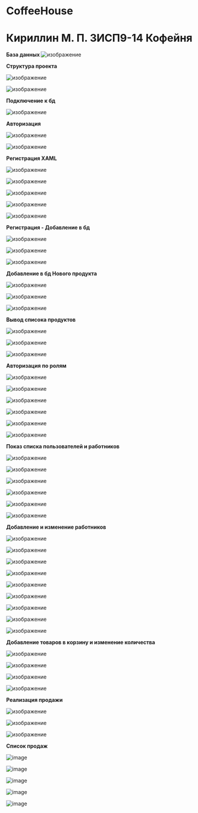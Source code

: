 # CoffeeHouse

<h1>Кириллин М. П. 3ИСП9-14 Кофейня</h1>

<b> База данных </b>
![изображение](https://user-images.githubusercontent.com/114149936/218968254-3baddec8-ff22-429d-9162-c0220e883c64.png)




<b> Структура проекта </b>


![изображение](https://user-images.githubusercontent.com/114149936/218969245-c6118660-b438-44b3-8a9a-de7ea45c929f.png)


![изображение](https://user-images.githubusercontent.com/114149936/218969308-c8c78c73-a83c-4328-a78c-0f1cbe94b9fa.png)





<b> Подключение к бд</b>


![изображение](https://user-images.githubusercontent.com/114149936/218969598-1f7a2a49-a1b9-4f72-a5f5-1f3f09599ee0.png)





<b> Авторизация </b>


![изображение](https://user-images.githubusercontent.com/114149936/218969778-1325870c-3fca-4dd1-9eb1-b439816192aa.png)


![изображение](https://user-images.githubusercontent.com/114149936/218969840-86adadde-9dcb-46fd-b25f-9a9183ae4488.png)





<b> Регистрация XAML </b>


![изображение](https://user-images.githubusercontent.com/114149936/218970113-99244513-b599-4239-9394-5681cb59292f.png)


![изображение](https://user-images.githubusercontent.com/114149936/218970125-469a7ce6-8a72-4e94-9f8a-b092946d9971.png)


![изображение](https://user-images.githubusercontent.com/114149936/218970139-d77495d5-60d1-4770-9bed-01d13f40283e.png)


![изображение](https://user-images.githubusercontent.com/114149936/218970149-3bc58daa-fe7d-4c00-acf9-0d1354ae06c0.png)


![изображение](https://user-images.githubusercontent.com/114149936/218970156-6b5e56e3-d2da-49c9-bc17-616e65435477.png)





<b> Регистрация - Добавление в бд </b>


![изображение](https://user-images.githubusercontent.com/114149936/218970522-1e0b5dd6-d4aa-4331-9d6a-5c21e7dd5482.png)


![изображение](https://user-images.githubusercontent.com/114149936/218974112-dadc3f13-0049-49ce-97e4-d82821709b3f.png)


![изображение](https://user-images.githubusercontent.com/114149936/218975170-3205981d-f9ce-4633-bcd2-15f3ae905ba6.png)




<b> Добавление в бд Нового продукта </b>


![изображение](https://user-images.githubusercontent.com/114149936/219850144-30549cc3-07cc-404e-91af-cfb4f4fe8495.png)


![изображение](https://user-images.githubusercontent.com/114149936/219850156-e0cafe70-7e2c-4794-b9e4-4961d7738e4d.png)


![изображение](https://user-images.githubusercontent.com/114149936/219850191-1540bba6-10c2-4439-a0a8-a16d3f69caaf.png)







<b> Вывод списока продуктов </b>


![изображение](https://user-images.githubusercontent.com/114149936/220126137-6dcfd0ac-44a8-4619-90d2-d0c64e5c9f40.png)


![изображение](https://user-images.githubusercontent.com/114149936/220126225-4641c5f3-da8a-49e2-80d2-d02288c0027c.png)


![изображение](https://user-images.githubusercontent.com/114149936/220126308-4e962c59-2730-43c1-98d7-735034dfc9cb.png)







<b> Авторизация по ролям </b>



![изображение](https://user-images.githubusercontent.com/114149936/230563674-36ac8c42-eaf1-4ae4-8c40-34773727ddef.png)



![изображение](https://user-images.githubusercontent.com/114149936/230563755-70632f86-c05f-4caf-a56b-086e25c182a3.png)



![изображение](https://user-images.githubusercontent.com/114149936/230563809-c4069e0a-4e22-4ede-9eb8-542f75a5214c.png)



![изображение](https://user-images.githubusercontent.com/114149936/230563870-630a2c36-6c9f-4c2e-8c56-24f6fca66049.png)



![изображение](https://user-images.githubusercontent.com/114149936/230563938-f411b4b1-7688-43ec-86b4-7398357787fe.png)



![изображение](https://user-images.githubusercontent.com/114149936/230564003-70cca367-2983-4899-b665-d22937970c82.png)




<b> Показ списка пользователей и работников</b>



![изображение](https://user-images.githubusercontent.com/114149936/231679493-abf5ecb4-c1f9-4aa1-9dac-df6a1d9c6113.png)



![изображение](https://user-images.githubusercontent.com/114149936/231679407-660c86c8-ad39-4d0a-a41b-d3eee988c3c1.png)



![изображение](https://user-images.githubusercontent.com/114149936/231679707-5f9ceb0e-53f6-4029-a88a-69b8a6993457.png)



![изображение](https://user-images.githubusercontent.com/114149936/231679759-bcac14ac-8088-4153-9d43-b32a20d2e61f.png)



![изображение](https://user-images.githubusercontent.com/114149936/231679865-fdcd54a1-ab71-470f-a61f-7a36f1ee4462.png)



![изображение](https://user-images.githubusercontent.com/114149936/231679918-3c2e0fb6-cba3-4750-bd59-f72c9cd14ca5.png)



<b> Добавление и изменение работников</b>



![изображение](https://user-images.githubusercontent.com/114149936/231763564-962431ed-d106-42fa-8e3d-8bcdd9b1a28f.png)



![изображение](https://user-images.githubusercontent.com/114149936/231764064-e45a2b70-a525-4ec4-aeba-3235783cafdb.png)



![изображение](https://user-images.githubusercontent.com/114149936/231764527-3a73c652-a16f-46b7-b0dd-8c6f16ce48d6.png)



![изображение](https://user-images.githubusercontent.com/114149936/231764692-8fc2aa37-691d-4a1d-bec9-b7ca00d4d657.png)



![изображение](https://user-images.githubusercontent.com/114149936/231764788-34c53f7c-0c80-4e01-955f-f304768743fb.png)



![изображение](https://user-images.githubusercontent.com/114149936/231764906-982eda87-5a57-452e-b6be-52d80644fc33.png)



![изображение](https://user-images.githubusercontent.com/114149936/231765139-288aed1c-167a-41ba-ab82-a915061eefa1.png)



![изображение](https://user-images.githubusercontent.com/114149936/231765245-0788127e-9701-4110-9d6b-542a49358513.png)



![изображение](https://user-images.githubusercontent.com/114149936/231765305-ec80963f-353b-493a-997e-d34f1a6e9447.png)



<b> Добавление товаров в корзину и изменение количества</b>



![изображение](https://user-images.githubusercontent.com/114149936/233645392-af82aa1b-80f0-4be6-ab68-0b34e55b7237.png)



![изображение](https://user-images.githubusercontent.com/114149936/233645540-d0cf87a8-304e-4668-8b59-67c403e7d7f8.png)



![изображение](https://user-images.githubusercontent.com/114149936/233645601-d7ef4163-eead-409e-9b62-31f98e08b7cd.png)



![изображение](https://user-images.githubusercontent.com/114149936/233645663-4d4ca413-8f14-4978-8922-2d958cb007c1.png)




<b> Реализация продажи</b>



![изображение](https://user-images.githubusercontent.com/114149936/233957344-6ed0453c-55b8-47ff-8b91-e63fa7ac56e5.png)




![изображение](https://user-images.githubusercontent.com/114149936/233957497-e35733fe-7896-430d-9128-4e3c95b6d13d.png)



![изображение](https://user-images.githubusercontent.com/114149936/233958184-dccf9037-299c-44b8-b84b-51aa8484272f.png)



<b> Список продаж</b>



![image](https://user-images.githubusercontent.com/114149936/234796429-46a8531b-fb81-4589-b476-34f24721d051.png)



![image](https://user-images.githubusercontent.com/114149936/234796555-b7743fb3-1e1c-4b16-b6a2-78564f97afcb.png)



![image](https://user-images.githubusercontent.com/114149936/234796773-90d0e95c-47ee-4240-86ce-c7779696dd03.png)



![image](https://user-images.githubusercontent.com/114149936/234804223-7c789dd3-75d0-409e-a716-c7c57ddbaf24.png)



![image](https://user-images.githubusercontent.com/114149936/234804507-1bb3cceb-dc02-46c0-afdd-79a93475acb6.png)
